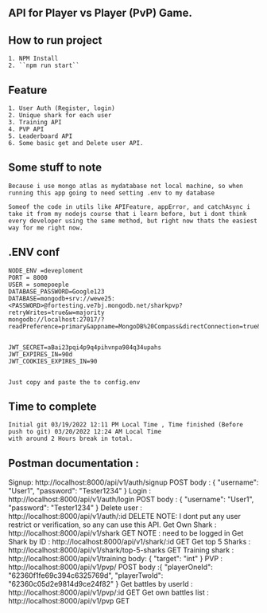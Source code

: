 ## API for Player vs Player (PvP) Game.

## How to run project 
    1. NPM Install
    2. ``npm run start``

## Feature
    1. User Auth (Register, login)
    2. Unique shark for each user
    3. Training API
    4. PVP API
    5. Leaderboard API 
    6. Some basic get and Delete user API.

## Some stuff to note
    Because i use mongo atlas as mydatabase not local machine, so when running this app going to need setting .env to my database

    Someof the code in utils like APIFeature, appError, and catchAsync i take it from my nodejs course that i learn before, but i dont think every developer using the same method, but right now thats the easiest way for me right now. 

## .ENV conf
    NODE_ENV =deveploment
    PORT = 8000
    USER = somepoeple
    DATABASE_PASSWORD=Google123
    DATABASE=mongodb+srv://wewe25:<PASSWORD>@fortesting.ve7bj.mongodb.net/sharkpvp?retryWrites=true&w=majority
    mongodb://localhost:27017/?readPreference=primary&appname=MongoDB%20Compass&directConnection=true&ssl=false


    JWT_SECRET=aBai23pqi4p9q4pihvnpa984q34upahs
    JWT_EXPIRES_IN=90d
    JWT_COOKIES_EXPIRES_IN=90

    
    Just copy and paste the to config.env
## Time to complete 
    Initial git 03/19/2022 12:11 PM Local Time , Time finished (Before push to git) 03/20/2022 12:24 AM Local Time
    with around 2 Hours break in total. 

## Postman documentation : 
Signup: http://localhost:8000/api/v1/auth/signup POST 
        body : {
                "username": "User1",
                "password": "Tester1234"
                }
Login : http://localhost:8000/api/v1/auth/login POST
        body : {
                "username": "User1",
                "password": "Tester1234"
                }
Delete user : http://localhost:8000/api/v1/auth/:id DELETE
                NOTE: I dont put any user restrict or verification, so any can use this API. 
Get Own Shark : http://localhost:8000/api/v1/shark GET
                NOTE : need to be logged in
Get Shark by ID : http://localhost:8000/api/v1/shark/:id GET
Get top 5 Sharks : http://localhost:8000/api/v1/shark/top-5-sharks GET
Training shark : http://localhost:8000/api/v1/training 
                    body: {
                        "target": "int"
                    }
PVP : http://localhost:8000/api/v1/pvp/ POST
        body :{
            "playerOneId": "62360f1fe69c394c6325769d",
            "playerTwoId": "62360c05d2e9814d9ce24f82"
        }
Get battles by userId : http://localhost:8000/api/v1/pvp/:id GET
Get own battles list : http://localhost:8000/api/v1/pvp GET



